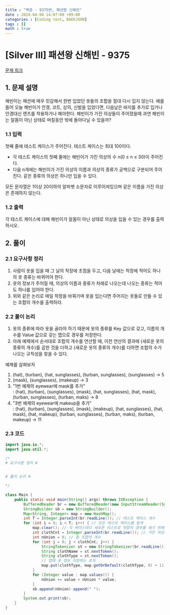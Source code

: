 ```yaml
---
title : "백준 - 9375번, 패션왕 신해빈"
date : 2024-04-04 14:07:00 +09:00
categories : [Coding test, BAEKJOON]
tags : []
math : true
---
```


# [Silver III] 패션왕 신해빈 - 9375

[문제 링크](https://www.acmicpc.net/problem/9375)

## 1. 문제 설명

해빈이는 패션에 매우 민감해서 한번 입었던 옷들의 조합을 절대 다시 입지 않는다. 예를 들어 오늘 해빈이가 안경, 코트, 상의, 신발을 입었다면, 다음날은 바지를 추가로 입거나 안경대신 렌즈를 착용하거나 해야한다. 해빈이가 가진 의상들이 주어졌을때 과연 해빈이는 알몸이 아닌 상태로 며칠동안 밖에 돌아다닐 수 있을까?

### 1.1 입력

첫째 줄에 테스트 케이스가 주어진다. 테스트 케이스는 최대 100이다.

- 각 테스트 케이스의 첫째 줄에는 해빈이가 가진 의상의 수 n(0 ≤ n ≤ 30)이 주어진다.
- 다음 n개에는 해빈이가 가진 의상의 이름과 의상의 종류가 공백으로 구분되어 주어진다. 같은 종류의 의상은 하나만 입을 수 있다.

모든 문자열은 1이상 20이하의 알파벳 소문자로 이루어져있으며 같은 이름을 가진 의상은 존재하지 않는다.

### 1.2 출력

각 테스트 케이스에 대해 해빈이가 알몸이 아닌 상태로 의상을 입을 수 있는 경우를 출력하시오.

## 2. 풀이

### 2.1 요구사항 정리

1. 사람이 옷을 입을 때 그 날의 착장에 초점을 두고, 다음 날에는 착장에 적어도 하나의 옷 종류는 바뀌어야 한다.
2. 옷의 정보가 주어질 때, 의상의 이름과 종류가 차례로 나오는데 나오는 종류는 적어도 하나를 입어야 한다.
3. 위와 같은 논리로 매일 착장을 바꿔가며 옷을 입는다면 주어지는 옷들로 만들 수 있는 조합의 개수를 출력하라.

### 2.2 풀이 논리

1. 옷의 종류에 따라 옷을 골라야 하기 때문에 옷의 종류를 Key 값으로 갖고, 이름의 개수를 Value 값으로 갖는 맵으로 경우를 저장한다.
2. 아래 예제에서 순서대로 조합의 개수를 연산할 때, 이전 연산의 결과에 (새로운 옷의 종류의 개수)를 곱한 것을 더하고
(새로운 옷의 종류의 개수)를 더하면 조합의 수가 나오는 규칙성을 찾을 수 있다.

예제를 살펴보자
1. (hat), (turban), (hat, sunglasses), (turban, sunglasses), (sunglasses) &rarr; 5
2. (mask), (sunglasses), (makeup) &rarr; 3
3. "1번 예제의 eyewear에 mask를 추가"  
  : (hat), (turban), (sunglasses), (mask), (hat, sunglasses), (hat, mask), (turban, sunglasses), (turban, maks) &rarr; 8
4. "3번 예제의 eyewear에 makeup을 추가"   
  : (hat), (turban), (sunglasses), (mask), (makeup), (hat, sunglasses), (hat, mask), (hat, makeup),
  (turban, sunglasses), (turban, maks), (turban, makeup) &rarr; 11

### 2.3 코드

```java
import java.io.*;
import java.util.*;

/*
# 요구사항 정리 #


# 풀이 논리 #

*/

class Main {
    public static void main(String[] args) throws IOException {
        BufferedReader br = new BufferedReader(new InputStreamReader(System.in));
        StringBuilder sb = new StringBuilder();
        Map<String, Integer> map = new HashMap();
        int T = Integer.parseInt(br.readLine()); // 테스트 케이스 개수
        for (int i = 0; i < T; i++) { // 모든 테스트 케이스를 탐색
            map.clear(); // 각 케이스마다 새로운 리스트로 착장의 경우를 세기 위해 clear
            int clothCnt = Integer.parseInt(br.readLine()); // 가진 의상의 수
            int nUnion = 0; // 총 조합의 개수
            for (int j = 0; j < clothCnt; j++) {
                StringTokenizer st = new StringTokenizer(br.readLine());
                String clothName = st.nextToken();
                String clothType = st.nextToken();
                // 맵에 옷 정보 저장하는 로직
                map.put(clothType, map.getOrDefault(clothType, 0) + 1);
            }
            for (Integer value : map.values()) {
                nUnion += value + nUnion * value;
            }
            sb.append(nUnion).append(" ");
        }
        System.out.print(sb);
    }
}
```
